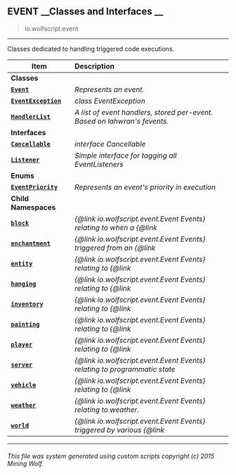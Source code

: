## EVENT __Classes and Interfaces __

>io.wolfscript.event

---

Classes dedicated to handling triggered code executions.

Item | Description   
--- | :--- 
__Classes__|
__[`Event`](Event.md)__ | _Represents an event._ 
__[`EventException`](EventException.md)__ | _class EventException_ 
__[`HandlerList`](HandlerList.md)__ | _A list of event handlers, stored per-event. Based on lahwran's fevents._ 
__Interfaces__|
__[`Cancellable`](Cancellable.md)__ | _interface Cancellable_ 
__[`Listener`](Listener.md)__ | _Simple interface for tagging all EventListeners_ 
__Enums__|
__[`EventPriority`](EventPriority.md)__ | _Represents an event's priority in execution_ 
__Child Namespaces__|
__[`block`](block\0.md)__ | _{@link io.wolfscript.event.Event Events} relating to when a {@link_ 
__[`enchantment`](enchantment\0.md)__ | _{@link io.wolfscript.event.Event Events} triggered from an {@link_ 
__[`entity`](entity\0.md)__ | _{@link io.wolfscript.event.Event Events} relating to {@link_ 
__[`hanging`](hanging\0.md)__ | _{@link io.wolfscript.event.Event Events} relating to {@link_ 
__[`inventory`](inventory\0.md)__ | _{@link io.wolfscript.event.Event Events} relating to {@link_ 
__[`painting`](painting\0.md)__ | _{@link io.wolfscript.event.Event Events} relating to {@link_ 
__[`player`](player\0.md)__ | _{@link io.wolfscript.event.Event Events} relating to {@link_ 
__[`server`](server\0.md)__ | _{@link io.wolfscript.event.Event Events} relating to programmatic state_ 
__[`vehicle`](vehicle\0.md)__ | _{@link io.wolfscript.event.Event Events} relating to {@link_ 
__[`weather`](weather\0.md)__ | _{@link io.wolfscript.event.Event Events} relating to weather._ 
__[`world`](world\0.md)__ | _{@link io.wolfscript.event.Event Events} triggered by various {@link_ 



---



###### This file was system generated using custom scripts copyright (c) 2015 Mining Wolf.
	

